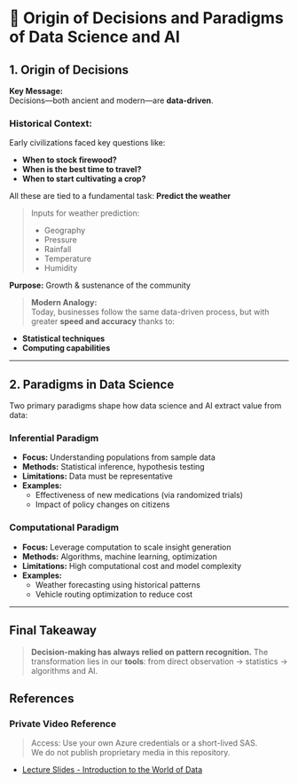 # 📘 Origin of Decisions and Paradigms of Data Science and AI

## 1. Origin of Decisions

**Key Message:**  
Decisions—both ancient and modern—are **data-driven**.

### Historical Context:
Early civilizations faced key questions like:
- **When to stock firewood?**
- **When is the best time to travel?**
- **When to start cultivating a crop?**

All these are tied to a fundamental task: **Predict the weather**

> Inputs for weather prediction:
> - Geography  
> - Pressure  
> - Rainfall  
> - Temperature  
> - Humidity  

**Purpose:** Growth & sustenance of the community

> **Modern Analogy:**  
Today, businesses follow the same data-driven process, but with greater **speed and accuracy** thanks to:
- **Statistical techniques**
- **Computing capabilities**

---

## 2. Paradigms in Data Science

Two primary paradigms shape how data science and AI extract value from data:

### Inferential Paradigm
- **Focus:** Understanding populations from sample data
- **Methods:** Statistical inference, hypothesis testing
- **Limitations:** Data must be representative
- **Examples:**
  - Effectiveness of new medications (via randomized trials)
  - Impact of policy changes on citizens

### Computational Paradigm
- **Focus:** Leverage computation to scale insight generation
- **Methods:** Algorithms, machine learning, optimization
- **Limitations:** High computational cost and model complexity
- **Examples:**
  - Weather forecasting using historical patterns
  - Vehicle routing optimization to reduce cost

---

## Final Takeaway

> **Decision-making has always relied on pattern recognition.**
> The transformation lies in our **tools**: from direct observation → statistics → algorithms and AI.

## References
### Private Video Reference

> Access: Use your own Azure credentials or a short-lived SAS.  
> We do not publish proprietary media in this repository.
- [Lecture Slides - Introduction to the World of Data](https://myaistack.blob.core.windows.net/01-foundations-python-and-statistics/1.1.0%20Lecture%20Slides%20-%20Introduction%20to%20the%20World%20of%20Data.pdf)
